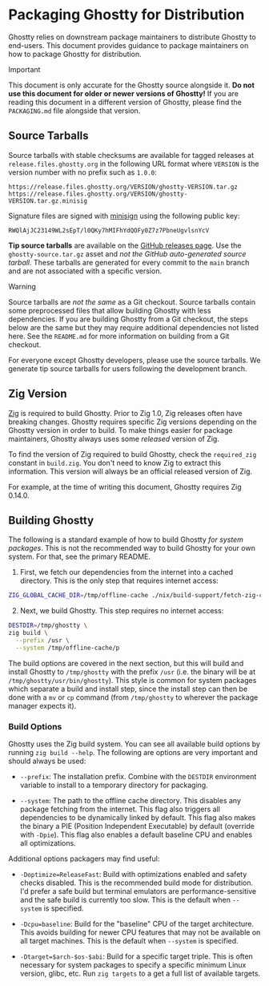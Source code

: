 # Packaging Ghostty for Distribution

Ghostty relies on downstream package maintainers to distribute Ghostty to
end-users. This document provides guidance to package maintainers on how to
package Ghostty for distribution.

> [!IMPORTANT]
>
> This document is only accurate for the Ghostty source alongside it.
> **Do not use this document for older or newer versions of Ghostty!** If
> you are reading this document in a different version of Ghostty, please
> find the `PACKAGING.md` file alongside that version.

## Source Tarballs

Source tarballs with stable checksums are available for tagged releases
at `release.files.ghostty.org` in the following URL format where
`VERSION` is the version number with no prefix such as `1.0.0`:

```
https://release.files.ghostty.org/VERSION/ghostty-VERSION.tar.gz
https://release.files.ghostty.org/VERSION/ghostty-VERSION.tar.gz.minisig
```

Signature files are signed with
[minisign](https://jedisct1.github.io/minisign/)
using the following public key:

```
RWQlAjJC23149WL2sEpT/l0QKy7hMIFhYdQOFy0Z7z7PbneUgvlsnYcV
```

**Tip source tarballs** are available on the
[GitHub releases page](https://github.com/ghostty-org/ghostty/releases/tag/tip).
Use the `ghostty-source.tar.gz` asset and _not the GitHub auto-generated
source tarball_. These tarballs are generated for every commit to
the `main` branch and are not associated with a specific version.

> [!WARNING]
>
> Source tarballs are _not the same_ as a Git checkout. Source tarballs
> contain some preprocessed files that allow building Ghostty with less
> dependencies. If you are building Ghostty from a Git checkout, the
> steps below are the same but they may require additional dependencies
> not listed here. See the `README.md` for more information on building
> from a Git checkout.
>
> For everyone except Ghostty developers, please use the source tarballs.
> We generate tip source tarballs for users following the development
> branch.

## Zig Version

[Zig](https://ziglang.org) is required to build Ghostty. Prior to Zig 1.0,
Zig releases often have breaking changes. Ghostty requires specific Zig versions
depending on the Ghostty version in order to build. To make things easier for
package maintainers, Ghostty always uses some _released_ version of Zig.

To find the version of Zig required to build Ghostty, check the `required_zig`
constant in `build.zig`. You don't need to know Zig to extract this information.
This version will always be an official released version of Zig.

For example, at the time of writing this document, Ghostty requires Zig 0.14.0.

## Building Ghostty

The following is a standard example of how to build Ghostty _for system
packages_. This is not the recommended way to build Ghostty for your
own system. For that, see the primary README.

1. First, we fetch our dependencies from the internet into a cached directory.
   This is the only step that requires internet access:

```sh
ZIG_GLOBAL_CACHE_DIR=/tmp/offline-cache ./nix/build-support/fetch-zig-cache.sh
```

2. Next, we build Ghostty. This step requires no internet access:

```sh
DESTDIR=/tmp/ghostty \
zig build \
  --prefix /usr \
  --system /tmp/offline-cache/p
```

The build options are covered in the next section, but this will build
and install Ghostty to `/tmp/ghostty` with the prefix `/usr` (i.e. the
binary will be at `/tmp/ghostty/usr/bin/ghostty`). This style is common
for system packages which separate a build and install step, since the
install step can then be done with a `mv` or `cp` command (from `/tmp/ghostty`
to wherever the package manager expects it).

### Build Options

Ghostty uses the Zig build system. You can see all available build options by
running `zig build --help`. The following are options are very important
and should always be used:

- `--prefix`: The installation prefix. Combine with the `DESTDIR` environment
  variable to install to a temporary directory for packaging.

- `--system`: The path to the offline cache directory. This disables
  any package fetching from the internet. This flag also triggers all
  dependencies to be dynamically linked by default. This flag also makes
  the binary a PIE (Position Independent Executable) by default (override
  with `-Dpie`). This flag also enables a default baseline CPU and enables
  all optimizations.

Additional options packagers may find useful:

- `-Doptimize=ReleaseFast`: Build with optimizations enabled and safety checks
  disabled. This is the recommended build mode for distribution. I'd prefer
  a safe build but terminal emulators are performance-sensitive and the
  safe build is currently too slow. This is the default when `--system`
  is specified.

- `-Dcpu=baseline`: Build for the "baseline" CPU of the target architecture.
  This avoids building for newer CPU features that may not be available on
  all target machines. This is the default when `--system` is specified.

- `-Dtarget=$arch-$os-$abi`: Build for a specific target triple. This is
  often necessary for system packages to specify a specific minimum Linux
  version, glibc, etc. Run `zig targets` to a get a full list of available
  targets.
